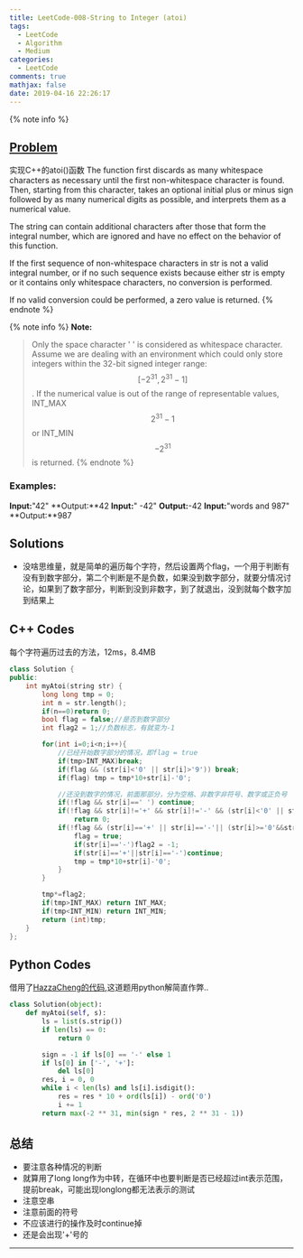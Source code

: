 ```yaml
---
title: LeetCode-008-String to Integer (atoi)
tags:
  - LeetCode
  - Algorithm
  - Medium
categories:
  - LeetCode
comments: true
mathjax: false
date: 2019-04-16 22:26:17
---
```


<meta name="referrer" content="no-referrer" />

{% note info %}
## [Problem](https://leetcode.com/problems/string-to-integer-atoi/)   
实现C++的atoi()函数
The function first discards as many whitespace characters as necessary until the first non-whitespace character is found. Then, starting from this character, takes an optional initial plus or minus sign followed by as many numerical digits as possible, and interprets them as a numerical value.

The string can contain additional characters after those that form the integral number, which are ignored and have no effect on the behavior of this function.

If the first sequence of non-whitespace characters in str is not a valid integral number, or if no such sequence exists because either str is empty or it contains only whitespace characters, no conversion is performed.

If no valid conversion could be performed, a zero value is returned.
{% endnote %}
<!--more-->
{% note info %}
**Note:**  
> Only the space character ' ' is considered as whitespace character.
> Assume we are dealing with an environment which could only store integers within the 32-bit signed integer range: $$ [−2^{31},  2^{31} − 1] $$. If the numerical value is out of the range of representable values, INT_MAX $$ 2^{31}-1 $$ or INT_MIN $$ -2^{31} $$ is returned.
{% endnote %}
### Examples:
**Input:**"42"
**Output:**42
**Input:**"    -42"
**Output:**-42
**Input:**"words and 987"
**Output:**987

## Solutions
- 没啥思维量，就是简单的遍历每个字符，然后设置两个flag，一个用于判断有没有到数字部分，第二个判断是不是负数，如果没到数字部分，就要分情况讨论，如果到了数字部分，判断到没到非数字，到了就退出，没到就每个数字加到结果上


## C++ Codes
每个字符遍历过去的方法，12ms，8.4MB
```C++
class Solution {
public:
    int myAtoi(string str) {
        long long tmp = 0;
        int n = str.length();
        if(n==0)return 0;
        bool flag = false;//是否到数字部分
        int flag2 = 1;//负数标志，有就变为-1

        for(int i=0;i<n;i++){
            //已经开始数字部分的情况，即flag = true
            if(tmp>INT_MAX)break;
            if(flag && (str[i]<'0' || str[i]>'9')) break;
            if(flag) tmp = tmp*10+str[i]-'0';

            //还没到数字的情况，前面那部分，分为空格、非数字非符号、数字或正负号
            if(!flag && str[i]==' ') continue;
            if(!flag && str[i]!='+' && str[i]!='-' && (str[i]<'0' || str[i]>'9') )
                return 0;
            if(!flag && (str[i]=='+' || str[i]=='-'|| (str[i]>='0'&&str[i]<='9'))){
                flag = true;
                if(str[i]=='-')flag2 = -1;
                if(str[i]=='+'||str[i]=='-')continue;
                tmp = tmp*10+str[i]-'0';
            }
        }

        tmp*=flag2;
        if(tmp>INT_MAX) return INT_MAX;
        if(tmp<INT_MIN) return INT_MIN;
        return (int)tmp;
    }
};
```

## Python Codes
借用了[HazzaCheng的代码](http://chengfeng96.com/blog/2017/03/07/LeetCode-No-8-String-to-Integer-atoi/),这道题用python解简直作弊..
```python
class Solution(object):
    def myAtoi(self, s):
        ls = list(s.strip())
        if len(ls) == 0:
            return 0

        sign = -1 if ls[0] == '-' else 1
        if ls[0] in ['-', '+']:
            del ls[0]
        res, i = 0, 0
        while i < len(ls) and ls[i].isdigit():
            res = res * 10 + ord(ls[i]) - ord('0')
            i += 1
        return max(-2 ** 31, min(sign * res, 2 ** 31 - 1))
```

## 总结
- 要注意各种情况的判断
- 就算用了long long作为中转，在循环中也要判断是否已经超过int表示范围，提前break，可能出现longlong都无法表示的测试
- 注意空串
- 注意前面的符号
- 不应该进行的操作及时continue掉
- 还是会出现'+'号的

------
